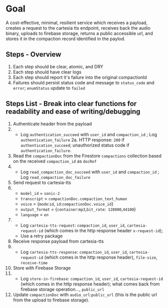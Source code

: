 # Goal
A cost-effective, minimal, resilient service which receives a payload, creates a request to the cartesia tts endpoint, receives back the audio binary, uploads to firebase storage, returns a public accessible url, and stores it in the compaction record identified in the paylod.

## Steps - Overview
1. Each step should be clear, atomic, and DRY
2. Each step should have clear logs
3. Each step should report it's failure into the original compactionId
4. Failures should persist status code and message to `status_code` and `error`; `enumStatus` update to `failed`

## Steps List - Break into clear functions for readability and ease of writing/debugging
1. Authenticate header from the payload
2. - Log `authentication_succeed` with `user_id` and `compaction_id` ; Log `authentication_failure`
2a. HTTP response: `200` if `authentication_succeed`; unauthorized status code if `authentication_failure`.
3. Read the `compactionDoc` from the Firestore `compactions` collection based on the received `compaction_id` as `docRef`
4. - Log `read_compaction_doc_succeed` with `user_id` and `compaction_id` ; Log `read_compaction_doc_failure`
5. Send request to cartesia-tts 
6. - `model_id` = `sonic-2`
   - `transcript` = `compactionDoc.compaction_text_human`
   - `voice` = {`mode`:`id`, `id`:`compactionDoc.voice_id`}
   - `output_format` = {`container`:`mp3`,`bit_rate`:` 128000`,`44100`}
   - `language` = `en`
7. - Log `cartesia-tts-request`: `compaction_id`, `user_id`, `cartesia-request-id` (which comes in the http response header `x-request-id`);
   - Use a retry package 
8. Receive response payload from cartesia-tts
9. - Log `cartesia-tts-response`: `compaction_id`, `user_id`, `cartesia-request-id` (which comes in the http response header), `file-size`, `receive-time`
10. Store with Firebase Storage
11. - Log `store-in-firebase`: `compaction_id`, `user_id`, `cartesia-request-id` (which comes in the http response header); what comes back from firebase storage operation..., `public_url`
12. Update `compactionDoc` with `audio_url`:`public_url` (this is the public url from the upload to firebase storage).

